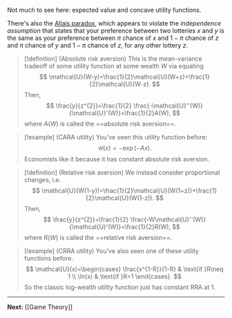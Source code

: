 Not much to see here: expected value and concave utility functions.

There's also the [Allais paradox](https://en.wikipedia.org/wiki/Allais_paradox), which appears to violate the *independence assumption* that states that your preference between two lotteries $x$ and $y$ is the same as your preference between $\pi$ chance of $x$ and $1-\pi$ chance of $z$ and $\pi$ chance of $y$ and $1-\pi$ chance of $z$, for any other lottery $z$.

> [!definition] (Absolute risk aversion)
> This is the mean-variance tradeoff of some utility function at some wealth $W$ via equating
> $$
> \mathcal{U}(W-y)=\frac{1}{2}\mathcal{U}(W+z)+\frac{1}{2}\mathcal{U}(W-z).
> $$
> Then,
> $$
> \frac{y}{z^{2}}=\frac{1}{2} \frac{-\mathcal{U}''(W)}{\mathcal{U}'(W)}=\frac{1}{2}A(W),
> $$
> where $A(W)$ is called the ==absolute risk aversion==.

> [!example] (CARA utility)
> You've seen this utility function before:
> $$
> \mathcal{U}(x)=-\exp(-Ax).
> $$
> Economists like it because it has constant absolute risk aversion.

> [!definition] (Relative risk aversion)
> We instead consider proportional changes, i.e.
> $$
> \mathcal{U}(W(1-y))=\frac{1}{2}\mathcal{U}(W(1+z))+\frac{1}{2}\mathcal{U}(W(1-z)).
> $$
> Then,
> $$
> \frac{y}{z^{2}}=\frac{1}{2} \frac{-W\mathcal{U}''(W)}{\mathcal{U}'(W)}=\frac{1}{2}R(W),
> $$
> where $R(W)$ is called the ==relative risk aversion==.

> [!example] (CRRA utility)
> You've also seen one of these utility functions before.
> $$
> \mathcal{U}(x)=\begin{cases}
> \frac{x^{1-R}}{1-R} & \text{if }R\neq 1 \\
> \ln(x) & \text{if }R=1
> \end{cases}.
> $$
> So the classic log-wealth utility function just has constant RRA at $1$.

---

**Next:** [[Game Theory]]